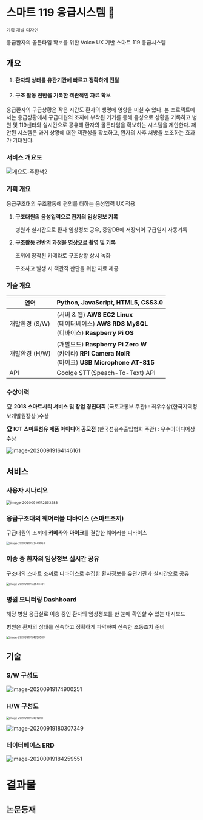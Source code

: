 

# 스마트 119 응급시스템 🚨

`기획` `개발` `디자인` 

응급환자의 골든타임 확보를 위한 Voice UX 기반 스마트 119 응급시스템 

## 개요 

1. #### 환자의 상태를 유관기관에 빠르고 정확하게 전달

2. #### 구조 활동 전반을 기록한 객관적인 자료 확보

응급환자의 구급상황은 작은 시간도 환자의 생명에 영향을 미칠 수 있다. 본 프로젝트에서는 응급상황에서 구급대원의 조끼에 부착된 기기를 통해 음성으로 상황을 기록하고 병원 및 119센터와 실시간으로 공유해 환자의 골든타임을 확보하는 시스템을 제안한다. 제안된 시스템은 과거 상황에 대한 객관성을 확보하고, 환자의 사후 처방을 보조하는 효과가 기대된다.

### 서비스 개요도

![개요도-주황색2](md-images/%E1%84%80%E1%85%A2%E1%84%8B%E1%85%AD%E1%84%83%E1%85%A9-%E1%84%8C%E1%85%AE%E1%84%92%E1%85%AA%E1%86%BC%E1%84%89%E1%85%A2%E1%86%A82-0503844.png)

### 기획 개요

응급구조대의 구조활동에 편의를 더하는 음성입력 UX 적용

1. **구조대원의 음성입력으로 환자의 임상정보 기록**

   병원과 실시간으로 환자 임상정보 공유, 중앙DB에 저장되어 구급일지 자동기록

2. **구조활동 전반의 과정을 영상으로 촬영 및 기록**

   조끼에 장착된 카메라로 구조상황 상시 녹화

   구조사고 발생 시 객관적 판단을 위한 자료 제공

### 기술 개요

| 언어           | Python, JavaScript, HTML5, CSS3.0                            |
| -------------- | ------------------------------------------------------------ |
| 개발환경 (S/W) | (서버 & 웹) **AWS EC2 Linux**<br>(데이터베이스) **AWS RDS MySQL**<br>(디바이스) **Raspberry Pi OS** |
| 개발환경 (H/W) | (개발보드) **Raspberry Pi Zero W**<br>(카메라) **RPI Camera NoIR**<br>(마이크) **USB Microphone AT-815** |
| API            | Goolge STT(Speach-To-Text) API                               |

### 수상이력

🏆 **2018 스마트시티 서비스 및 창업  경진대회** (국토교통부 주관) : 최우수상(한국지역정보개발원장상 )수상

**🏆 ICT 스마트섬유 제품 아이디어  공모전** (한국섬유수출입협회 주관) : 우수아이디어상 수상



![image-20200919164146161](md-images/image-20200919164146161.png)



## 서비스

### 사용자 시나리오

<img src="md-images/image-20200919172653283.png" alt="image-20200919172653283" style="zoom:67%;" />



### 응급구조대의 웨어러블 디바이스 (스마트조끼)

구급대원의 조끼에 **카메라**와 **마이크**를 결합한 웨어러블 디바이스

<img src="md-images/image-20200919173449953.png" alt="image-20200919173449953" style="zoom:50%;" />



### 이송 중 환자의 임상정보 실시간 공유

구조대의 스마트 조끼로 디바이스로 수집한 환자정보를 유관기관과 실시간으로 공유

<img src="md-images/image-20200919173648491.png" alt="image-20200919173648491" style="zoom:50%;" />



### 병원 모니터링 Dashboard

해당 병원 응급실로 이송 중인 환자의 임상정보를 한 눈에 확인할 수 있는 대시보드

병원은 환자의 상태를 신속하고 정확하게 파악하여 신속한 초동조치 준비

<img src="md-images/image-20200919174058589.png" alt="image-20200919174058589" style="zoom:50%;" />

## 기술

### S/W 구성도

![image-20200919174900251](md-images/image-20200919174900251.png)



### H/W 구성도

<img src="md-images/image-20200919174912191.png" alt="image-20200919174912191" style="zoom: 50%;" />

![image-20200919180307349](md-images/image-20200919180307349.png)

### 데이터베이스 ERD

![image-20200919184259551](md-images/image-20200919184259551.png)



# 결과물

## 논문등재


